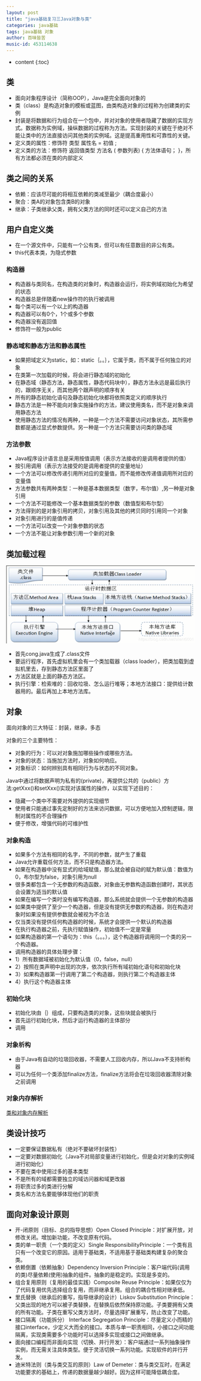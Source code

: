 ```yaml
---
layout: post
title: "java基础复习三Java对象与类"
categories: java基础
tags: java基础 对象
author: 百味皆苦
music-id: 453114638
---
```


* content
{:toc}
## 类

- 面向对象程序设计（简称OOP），Java是完全面向对象的
- 类（class）是构造对象的模板或蓝图，由类构造对象的过程称为创建类的实例
- 封装是将数据和行为组合在一个包中，并对对象的使用者隐藏了数据的实现方式。数据称为实例域，操纵数据的过程称为方法。实现封装的关键在于绝对不能让类中的方法直接访问其他类的实例域。这是提高重用性和可靠性的关键。
- 定义类的属性：修饰符 类型 属性名 = 初值 ;
- 定义类的方法：修饰符 返回值类型 方法名 ( 参数列表) { 方法体语句； }，所有方法都必须在类的内部定义

## 类之间的关系

- 依赖：应该尽可能的将相互依赖的类减至最少（耦合度最小）
- 聚合：类A的对象包含类B的对象
- 继承：子类继承父类，拥有父类方法的同时还可以定义自己的方法

## 用户自定义类

- 在一个源文件中，只能有一个公有类，但可以有任意数目的非公有类。
- this代表本类，为隐式参数

### 构造器

- 构造器与类同名，在构造类的对象时，构造器会运行，将实例域初始化为希望的状态
- 构造器总是伴随着new操作符的执行被调用
- 每个类可以有一个以上的构造器
- 构造器可以有0个，1个或多个参数
- 构造器没有返回值
- 修饰符一般为public

### 静态域和静态方法和静态属性

- 如果把域定义为static，如：static｛。。｝，它属于类，而不属于任何独立的对象
- 在类第一次加载的时候，将会进行静态域的初始化
- 在静态域（静态方法，静态属性，静态代码块中），静态方法永远是最后执行的，跟顺序无关，而其他两个跟声明的顺序有关
- 所有的静态初始化语句及静态初始化块都将依照类定义的顺序执行
- 静态方法是一种不能向对象实施操作的方法，建议使用类名，而不是对象来调用静态方法
- 使用静态方法的情况有两种，一种是一个方法不需要访问对象状态，其所需参数都是通过显式参数提供。另一种是一个方法只需要访问类的静态域

### 方法参数

- Java程序设计语言总是采用按值调用（表示方法接收的是调用者提供的值）
- 按引用调用（表示方法接受的是调用者提供的变量地址）
- 一个方法可以修改传递引用所对应的变量值，而不能修改传递值调用所对应的变量值
- 方法参数共有两种类型：一种是基本数据类型（数字，布尔值）,另一种是对象引用
- 一个方法不可能修改一个基本数据类型的参数（数值型和布尔型）
- 方法得到的是对象引用的拷贝，对象引用及其他的拷贝同时引用同一个对象
- 对象引用进行的是值传递
- 一个方法可以改变一个对象参数的状态
- 一个方法不能让对象参数引用一个新的对象

## 类加载过程

![](https://raw.githubusercontent.com/BaiWeiJieKu/BaiWeiJieKu.github.io/master/images/leijiazai.png)

- 首先cong.java生成了.class文件
- 要运行程序，首先虚拟机里会有一个类加载器（class loader），把类加载到虚拟机里去，存到静态方法区里面了
- 方法区就是上面的静态方法区。
- 执行引擎：检索堆的：回收垃圾、怎么运行堆等；本地方法接口：提供给计数器用的。最后再加上本地方法库。

## 对象

面向对象的三大特征：封装，继承，多态

对象的三个主要特性：

- 对象的行为：可以对对象施加哪些操作或哪些方法。
- 对象的状态：当施加方法时，对象如何响应。
- 对象标识：如何辨别具有相同行为与状态的不同对象。

Java中通过将数据声明为私有的(private)，再提供公共的（public）方法:getXxx()和setXxx()实现对该属性的操作，以实现下述目的：

- 隐藏一个类中不需要对外提供的实现细节
- 使用者只能通过事先定制好的方法来访问数据，可以方便地加入控制逻辑，限制对属性的不合理操作
- 便于修改，增强代码的可维护性

### 对象构造

- 如果多个方法有相同的名字，不同的参数，就产生了重载
- Java允许重载任何方法，而不只是构造器方法。
- 如果在构造器中没有显式的给域赋值，那么就会被自动的赋为默认值：数值为0，布尔型为false，对象引用为null
- 很多类都包含一个无参数的构造函数，对象由无参数构造函数创建时，其状态会设置为适当的默认值
- 如果在编写一个类时没有编写构造器，那么系统就会提供一个无参数的构造器
- 如果类中提供了至少一个构造器，但是没有提供无参数的构造器，则在构造对象时如果没有提供参数就会被视为不合法
- 仅当类没有提供任何构造器的时候，系统才会提供一个默认的构造器
- 在执行构造器之前，先执行赋值操作，初始值不一定是常量
- 如果构造器的第一个语句为：this（。。。），这个构造器将调用同一个类的另一个构造器。
- 调用构造器的具体处理步骤：
- 1）所有数据域被初始化为默认值（0，false，null）
- 2）按照在类声明中出现的次序，依次执行所有域初始化语句和初始化块
- 3）如果构造器第一行调用了第二个构造器，则执行第二个构造器主体
- 4）执行这个构造器主体

### 初始化块

- 初始化块由｛｝组成，只要构造类的对象，这些块就会被执行
- 首先运行初始化块，然后才运行构造器的主体部分
- 调用

### 对象析构

- 由于Java有自动的垃圾回收器，不需要人工回收内存，所以Java不支持析构器
- 可以为任何一个类添加finalize方法，finalize方法将会在垃圾回收器清除对象之前调用

### 对象内存解析

[类和对象内存解析](https://blog.csdn.net/silent0001/article/details/89606204)

## 类设计技巧

- 一定要保证数据私有（绝对不要破坏封装性）
- 一定要对数据初始化（Java不对局部变量进行初始化，但是会对对象的实例域进行初始化）
- 不要在类中使用过多的基本类型
- 不是所有的域都需要独立的域访问器和域更改器
- 将职责过多的类进行分解
- 类名和方法名要能够体现他们的职责



## 面向对象设计原则

- 开-闭原则（目标、总的指导思想）Open Closed Principle：对扩展开放，对修改关闭。增加新功能，不改变原有代码。
- 类的单一职责（一个类的定义）Single ResponsibilityPrinciple：一个类有且只有一个改变它的原因。适用于基础类，不适用基于基础类构建复杂的聚合类。
- 依赖倒置（依赖抽象）Dependency Inversion Principle：客户端代码(调用的类)尽量依赖(使用)抽象的组件。抽象的是稳定的。实现是多变的。
- 组合复用原则（复用的最佳实践）Composite Reuse Principle：如果仅仅为了代码复用优先选择组合复用，而非继承复用。组合的耦合性相对继承低。
- 里氏替换（继承后的重写，指导继承的设计）Liskov Substitution Principle：父类出现的地方可以被子类替换，在替换后依然保持原功能。子类要拥有父类的所有功能。子类在重写父类方法时，尽量选择扩展重写，防止改变了功能。
- 接口隔离（功能拆分） Interface Segregation Principle：尽量定义小而精的接口interface，少定义大而全的接口。本质与单一职责相同，小接口之间功能隔离，实现类需要多个功能时可以选择多实现或接口之间做继承。
- 面向接口编程而非面向实现（切换、并行开发）：客户端通过一系列抽象操作实例，而无需关注具体类型。便于灵活切换一系列功能。实现软件的并行开发。
- 迪米特法则（类与类交互的原则）Law of Demeter：类与类交互时，在满足功能要求的基础上，传递的数据量越少越好。因为这样可能降低耦合度。

